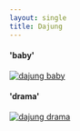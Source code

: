 ```yaml
---
layout: single
title: Dajung
---
```


#### 'baby'
[![dajung baby](https://img.youtube.com/vi/PtjWzdOG248/0.jpg)](https://www.youtube.com/watch?v=PtjWzdOG248)


#### 'drama'
[![dajung drama](https://img.youtube.com/vi/vlHP0tmU7eE/0.jpg)](https://www.youtube.com/watch?v=vlHP0tmU7eE)


